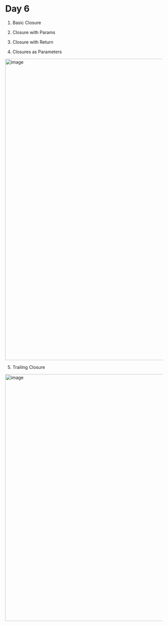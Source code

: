 # Day 6

1. Basic Closure

2. Closure with Params

3. Closure with Return

4. Closures as Parameters

<img width="962" alt="image" src="https://user-images.githubusercontent.com/56068905/187598730-b736ee28-5f5a-4073-aedb-b1a663e5a449.png">

5. Trailing Closure

<img width="788" alt="image" src="https://user-images.githubusercontent.com/56068905/187599934-8442b5f2-eaa5-4a19-8b2c-978af7cda2a1.png">
 
